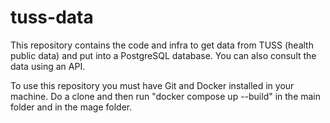 # tuss-data
This repository contains the code and infra to get data from TUSS (health public data) and put into a PostgreSQL database.
You can also consult the data using an API.

To use this repository you must have Git and Docker installed in your machine. Do a clone and then
run "docker compose up --build" in the main folder and in the mage folder.
